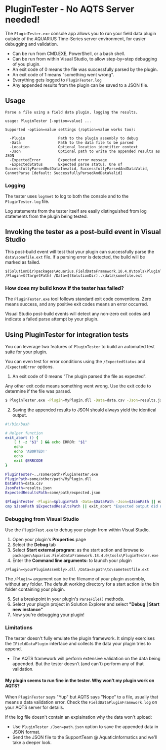 ﻿# PluginTester - No AQTS Server needed!

The `PluginTester.exe` console app allows you to run your field data plugin outside of the AQUARIUS Time-Series server environment, for easier debugging and validation.

- Can be run from CMD.EXE, PowerShell, or a bash shell.
- Can be run from within Visual Studio, to allow step-by=step debugging of you plugin.
- An exit code of 0 means the file was successfully parsed by the plugin.
- An exit code of 1 means "something went wrong".
- Everything gets logged to `PluginTester.log`
- Any appended results from the plugin can be saved to a JSON file.

## Usage

```
Parse a file using a field data plugin, logging the results.

usage: PluginTester [-option=value] ...

Supported -option=value settings (/option=value works too):

  -Plugin               Path to the plugin assembly to debug
  -Data                 Path to the data file to be parsed
  -Location             Optional location identifier context
  -Json                 Optional path to write the appended results as JSON
  -ExpectedError        Expected error message
  -ExpectedStatus       Expected parse status. One of SuccessfullyParsedButDataInvalid, SuccessfullyParsedAndDataValid, CannotParse [default: SuccessfullyParsedAndDataValid]
```

### Logging

The tester uses `log4net` to log to both the console and to the `PluginTester.log` file.

Log statements from the tester itself are easily distinguished from log statements from the plugin being tested.

## Invoking the tester as a post-build event in Visual Studio

This post-build event will test that your plugin can successfully parse the `data\somefile.ext` file. If a parsing error is detected, the build will be marked as failed.

```
$(SolutionDir)packages\Aquarius.FieldDataFramework.18.4.0\tools\PluginTester.exe /Plugin=$(TargetPath) /Data=$(SolutionDir)..\data\somefile.ext
```

### How does my build know if the tester has failed?

The `PluginTester.exe` tool follows standard exit code conventions. Zero means success, and any positive exit codes means an error occurred.

Visual Studio post-build events will detect any non-zero exit codes and indicate a failed parse attempt by your plugin.

## Using PluginTester for integration tests

You can leverage two features of `PluginTester` to build an automated test suite for your plugin.

You can even test for error conditions using the `/ExpectedStatus` and `/ExpectedError` options.

1. An exit code of 0 means "The plugin parsed the file as expected".

Any other exit code means something went wrong. Use the exit code to determine if the file was parsed.

```sh
$ PluginTester.exe -Plugin=MyPlugin.dll -Data=data.csv -Json=results.json || echo "Did not parser data.csv"
```

2. Saving the appended results to JSON should always yield the identical output.

```sh
#!/bin/bash

# Helper function
exit_abort () {
    [ ! -z "$1" ] && echo ERROR: "$1"
    echo
    echo 'ABORTED!'
    echo
    exit $ERRCODE
}

PluginTester=../some/path/PluginTester.exe
PluginPath=some/other/path/MyPlugin.dll
DataPath=data.csv
JsonPath=results.json
ExpectedResultsPath=some/path/expected.json

$PluginTester -Plugin=$pluginPath -Data=$DataPath -Json=$JsonPath || exit_abort "Can't parse $DataPath"
cmp $JsonPath $ExpectedResultsPath || exit_abort "Expected output did not match."
```

### Debugging from Visual Studio

Use the `PluginTest.exe` to debug your plugin from within Visual Studio.

1. Open your plugin's **Properties** page
2. Select the **Debug** tab
3. Select **Start external program:** as the start action and browse to `packages\Aquarius.FieldDataFramework.18.4.0\tools\PluginTester.exe`
4. Enter the **Command line arguments:** to launch your plugin

```
/Plugin=<yourPluginAssembly>.dll /Data=a\path\to\sometestfile.ext
```

The `/Plugin=` argument can be the filename of your plugin assembly, without any folder. The default working directory for a start action is the bin folder containing your plugin.

5. Set a breakpoint in your plugin's `ParseFile()` methods.
6. Select your plugin project in Solution Explorer and select **"Debug | Start new instance"**
7. Now you're debugging your plugin!

### Limitations

The tester doesn't fully emulate the plugin framework. It simply exercises the `IFieldDataPlugin` interface and collects the data your plugin tries to append.

- The AQTS framework will perform extensive validation on the data being appended. But the tester doesn't (and can't) perform any of that validation.

#### My plugin seems to run fine in the tester. Why won't my plugin work on AQTS?

When `PluginTester` says "Yup" but AQTS says "Nope" to a file, usually that means a data validation error. Check the `FieldDataPluginFramework.log` on your AQTS server for details.

If the log file doesn't contain an explaination why the data won't upload:
- Use `PluginTester /Json=path.json` option to save the appended data in JSON format.
- Send the JSON file to the SupportTeam @ AquaticInformatics and we'll take a deeper look.

